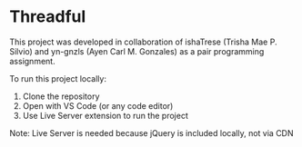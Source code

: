 # Threadful

This project was developed in collaboration of ishaTrese (Trisha Mae P. Silvio) and yn-gnzls (Ayen Carl M. Gonzales) as a pair programming assignment.

To run this project locally:
1. Clone the repository
2. Open with VS Code (or any code editor)
3. Use Live Server extension to run the project

Note: Live Server is needed because jQuery is included locally, not via CDN

